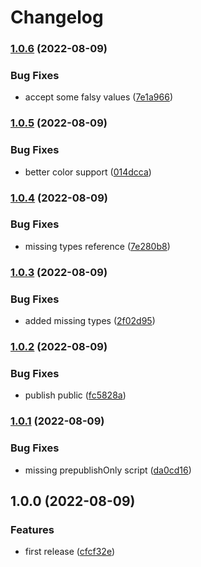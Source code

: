 # Changelog

### [1.0.6](https://www.github.com/schummar/runp/compare/v1.0.5...v1.0.6) (2022-08-09)


### Bug Fixes

* accept some falsy values ([7e1a966](https://www.github.com/schummar/runp/commit/7e1a966081f9ca266fddf7cf94fa583e032424ae))

### [1.0.5](https://www.github.com/schummar/runp/compare/v1.0.4...v1.0.5) (2022-08-09)


### Bug Fixes

* better color support ([014dcca](https://www.github.com/schummar/runp/commit/014dcca5633a1ca5d08e9898f5e9adde49181497))

### [1.0.4](https://www.github.com/schummar/runp/compare/v1.0.3...v1.0.4) (2022-08-09)


### Bug Fixes

* missing types reference ([7e280b8](https://www.github.com/schummar/runp/commit/7e280b8b6a4258f2197f8c05534473f9ccc54946))

### [1.0.3](https://www.github.com/schummar/runp/compare/v1.0.2...v1.0.3) (2022-08-09)


### Bug Fixes

* added missing types ([2f02d95](https://www.github.com/schummar/runp/commit/2f02d954a7d87e2986dfe131690b562923043e1e))

### [1.0.2](https://www.github.com/schummar/runp/compare/v1.0.1...v1.0.2) (2022-08-09)


### Bug Fixes

* publish public ([fc5828a](https://www.github.com/schummar/runp/commit/fc5828a061138201fad34c35b4083a3a775e7aba))

### [1.0.1](https://www.github.com/schummar/runp/compare/v1.0.0...v1.0.1) (2022-08-09)


### Bug Fixes

* missing prepublishOnly script ([da0cd16](https://www.github.com/schummar/runp/commit/da0cd16f2a84d946d8d48fd7906c333a49812885))

## 1.0.0 (2022-08-09)


### Features

* first release ([cfcf32e](https://www.github.com/schummar/runp/commit/cfcf32ef0cf4850f22b8013219b085dcdc6a6e5d))
